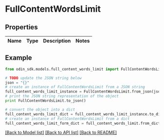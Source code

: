 # FullContentWordsLimit


## Properties

Name | Type | Description | Notes
------------ | ------------- | ------------- | -------------

## Example

```python
from odin_sdk.models.full_content_words_limit import FullContentWordsLimit

# TODO update the JSON string below
json = "{}"
# create an instance of FullContentWordsLimit from a JSON string
full_content_words_limit_instance = FullContentWordsLimit.from_json(json)
# print the JSON string representation of the object
print FullContentWordsLimit.to_json()

# convert the object into a dict
full_content_words_limit_dict = full_content_words_limit_instance.to_dict()
# create an instance of FullContentWordsLimit from a dict
full_content_words_limit_form_dict = full_content_words_limit.from_dict(full_content_words_limit_dict)
```
[[Back to Model list]](../README.md#documentation-for-models) [[Back to API list]](../README.md#documentation-for-api-endpoints) [[Back to README]](../README.md)


